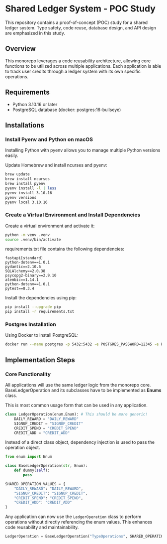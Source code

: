 # Shared Ledger System - POC Study

This repository contains a proof-of-concept (POC) study for a shared ledger system. Type safety, code reuse, database design, and API design are emphasized in this study.

## Overview

This monorepo leverages a code reusability architecture, allowing core functions to be utilized across multiple applications. Each application is able to track user credits through a ledger system with its own specific operations.

## Requirements

- Python 3.10.16 or later
- PostgreSQL database (docker: postgres:16-bullseye)

## Installations

### Install Pyenv and Python on macOS

Installing Python with pyenv allows you to manage multiple Python versions easily.

Update Homebrew and install ncurses and pyenv:

```bash
brew update
brew install ncurses
brew install pyenv
pyenv install -l | less
pyenv install 3.10.16
pyenv versions
pyenv local 3.10.16
```

### Create a Virtual Environment and Install Dependencies

Create a virtual environment and activate it:

```bash
python -m venv .venv
source .venv/bin/activate
```

requirements.txt file contains the following dependencies:

```
fastapi[standard]
python-dotenv==1.0.1
pydantic==2.10.6
SQLAlchemy==2.0.38
psycopg2-binary==2.9.10
alembic==1.14.1
python-dotenv==1.0.1
pytest==8.3.4
```

Install the dependencies using pip:

```bash
pip install --upgrade pip
pip install -r requirements.txt
```

### Postgres Installation

Using Docker to install PostgreSQL:

```bash
docker run --name postgres -p 5432:5432 -e POSTGRES_PASSWORD=12345 -e POSTGRES_USER=admin -d postgres:16-bullseye
```

## Implementation Steps

### Core Functionality

All applications will use the same ledger logic from the monorepo core. BaseLedgerOperation and its subclasses have to be implemented as **Enums** class.

This is most common usage form that can be used in any application.

```python
class LedgerOperation(enum.Enum): # This should be more generic!
    DAILY_REWARD = "DAILY_REWARD"
    SIGNUP_CREDIT = "SIGNUP_CREDIT"
    CREDIT_SPEND = "CREDIT_SPEND"
    CREDIT_ADD = "CREDIT_ADD"
```

Instead of a direct class object, dependency injection is used to pass the operation object.

```python
from enum import Enum

class BaseLedgerOperation(str, Enum):
    def dummy(self):
        pass

SHARED_OPERATION_VALUES = {
    "DAILY_REWARD": "DAILY_REWARD",
    "SIGNUP_CREDIT": "SIGNUP_CREDIT",
    "CREDIT_SPEND": "CREDIT_SPEND",
    "CREDIT_ADD": "CREDIT_ADD"
}
```

Any application can now use the `LedgerOperation` class to perform operations without directly referencing the enum values. This enhances code reusability and maintainability.

```python
LedgerOperation = BaseLedgerOperation("TypeOperations", SHARED_OPERATION_VALUES)
```
